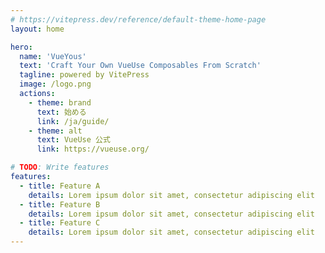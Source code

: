 ```yaml
---
# https://vitepress.dev/reference/default-theme-home-page
layout: home

hero:
  name: 'VueYous'
  text: 'Craft Your Own VueUse Composables From Scratch'
  tagline: powered by VitePress
  image: /logo.png
  actions:
    - theme: brand
      text: 始める
      link: /ja/guide/
    - theme: alt
      text: VueUse 公式
      link: https://vueuse.org/

# TODO: Write features
features:
  - title: Feature A
    details: Lorem ipsum dolor sit amet, consectetur adipiscing elit
  - title: Feature B
    details: Lorem ipsum dolor sit amet, consectetur adipiscing elit
  - title: Feature C
    details: Lorem ipsum dolor sit amet, consectetur adipiscing elit
---
```

